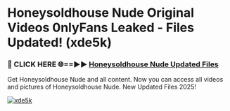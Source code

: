 # Honeysoldhouse Nude Original Videos 0nlyFans Leaked - Files Updated! (xde5k)

<h3>🔴 CLICK HERE 🌐==►► <a href="https://tinyurl.com/yc6ubb5a" rel="nofollow">Honeysoldhouse Nude Updated Files</a></h3>

Get Honeysoldhouse Nude and all content. Now you can access all videos and pictures of Honeysoldhouse Nude. New Updated Files 2025!

[![xde5k](https://i.imgur.com/7eu0CRL.gif)](https://tinyurl.com/yc6ubb5a)
